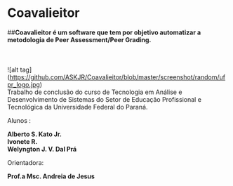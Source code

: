 # Coavalieitor
##<b>Coavalieitor é um software que tem por objetivo automatizar a metodologia de Peer Assessment/Peer Grading.</b>		
<br>		
<br>
![alt tag] (https://github.com/ASKJR/Coavalieitor/blob/master/screenshot/random/ufpr_logo.jpg) <br>
Trabalho de conclusão do curso de Tecnologia em Análise e Desenvolvimento de Sistemas do Setor de Educação Profissional e Tecnológica da Universidade Federal do Paraná.

Alunos     : 

<b>Alberto S. Kato Jr.</b><br>
<b>Ivonete R.</b><br>
<b>Welyngton J. V. Dal Prá</b><br>
             
Orientadora: 

<b>Prof.a Msc. Andreia de Jesus</b>
